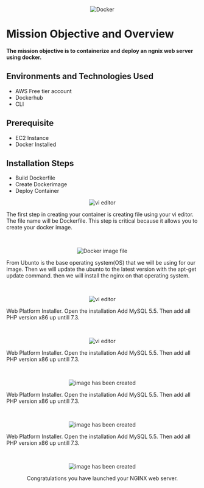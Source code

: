 <p align="center">
<img src="https://imgur.com/55SACnN.png" alt="Docker"/>
</p>


<p align="center">
<h1>Mission Objective and Overview</h1>
<b> The mission objective is to containerize and deploy an ngnix web server using docker. </b>

<h2>Environments and Technologies Used</h2>

- AWS Free tier account
- Dockerhub
- CLI

<h2>Prerequisite </h2>

- EC2 Instance
- Docker Installed

<h2>Installation Steps</h2>

- Build Dockerfile
- Create Dockerimage
- Deploy Container

<p align="center">
<img src="https://imgur.com/DM3zv11.png"  alt="vi editor"/>
</p>
<p>
The first step in creating your container is creating file using your vi editor. The file name will be Dockerfile. This step is critical because it allows you to create your docker image.
</p>
<br />

<p align="center">
<img src="https://imgur.com/SrDFtQa.png"  alt="Docker image file"/>
</p>
<p>
From Ubunto is the base operating system(OS) that we will be using for our image. Then we will update the ubunto to the latest version with the apt-get update command. then we will install the nginx on that operating system.
</p>
<br />

<p align="center">
<img src="https://imgur.com/lrpehuw.png"  alt="vi editor"/>
</p>
<p>
Web Platform Installer. Open the installation Add MySQL 5.5. Then add all PHP version x86 up untill 7.3.
</p>
<br />

<p align="center">
<img src="https://imgur.com/EdAvsDI.png"  alt="vi editor"/>
</p>
<p>
Web Platform Installer. Open the installation Add MySQL 5.5. Then add all PHP version x86 up untill 7.3.
</p>
<br />

<p align="center">
<img src="https://imgur.com/dEOXjN3.png"  alt="image has been created"/>
</p>
<p>
Web Platform Installer. Open the installation Add MySQL 5.5. Then add all PHP version x86 up untill 7.3.
</p>
<br />

<p align="center">
<img src="https://imgur.com/8ExVDAS.png"  alt="image has been created"/>
</p>
<p>
Web Platform Installer. Open the installation Add MySQL 5.5. Then add all PHP version x86 up untill 7.3.
</p>
<br />

<p align="center">
<img src="https://imgur.com/jGYWCUj.png"  alt="image has been created"/>
</p>
<p align="center">
Congratulations you have launched your NGINX web server.
</p>
<br />

